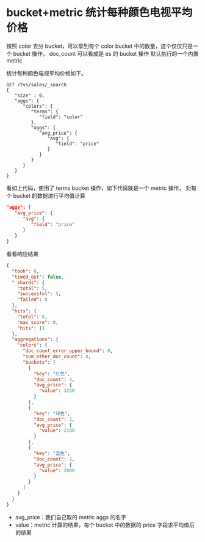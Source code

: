 # bucket+metric 统计每种颜色电视平均价格

按照 color 去分 bucket，可以拿到每个 color bucket 中的数量，这个仅仅只是一个 bucket 操作，
doc_count 可以看成是 es 的 bucket 操作 默认执行的一个内置 metric

统计每种颜色电视平均价格如下。

```json{8-15}
GET /tvs/sales/_search
{
   "size" : 0,
   "aggs": {
      "colors": {
         "terms": {
            "field": "color"
         },
         "aggs": {
            "avg_price": {
               "avg": {
                  "field": "price"
               }
            }
         }
      }
   }
}
```

看如上代码，使用了 terms bucket 操作，如下代码就是一个  metric 操作，
对每个 bucket 的数据进行平均值计算

```json
"aggs": {
   "avg_price": {
      "avg": {
         "field": "price"
      }
   }
}
```

看看响应结果

```json
{
  "took": 6,
  "timed_out": false,
  "_shards": {
    "total": 5,
    "successful": 5,
    "failed": 0
  },
  "hits": {
    "total": 8,
    "max_score": 0,
    "hits": []
  },
  "aggregations": {
    "colors": {
      "doc_count_error_upper_bound": 0,
      "sum_other_doc_count": 0,
      "buckets": [
        {
          "key": "红色",
          "doc_count": 4,
          "avg_price": {
            "value": 3250
          }
        },
        {
          "key": "绿色",
          "doc_count": 2,
          "avg_price": {
            "value": 2100
          }
        },
        {
          "key": "蓝色",
          "doc_count": 2,
          "avg_price": {
            "value": 2000
          }
        }
      ]
    }
  }
}
```

- avg_price：我们自己取的 metric aggs 的名字
- value：metric 计算的结果，每个 bucket 中的数据的 price 字段求平均值后的结果

